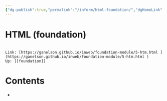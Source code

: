 ```yaml
---
{"dg-publish":true,"permalink":"/inform/html-foundation/","dgHomeLink":true,"dgPassFrontmatter":false}
---
```


# HTML (foundation)
```ad-info

Link: [https://ganelson.github.io/inweb/foundation-module/5-htm.html ](https://ganelson.github.io/inweb/foundation-module/5-htm.html )
Up: [[foundation]]
```

# Contents
- 